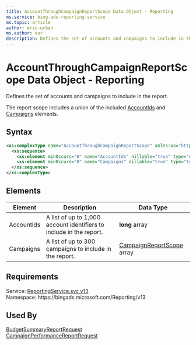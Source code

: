```yaml
---
title: AccountThroughCampaignReportScope Data Object - Reporting
ms.service: bing-ads-reporting-service
ms.topic: article
author: eric-urban
ms.author: eur
description: Defines the set of accounts and campaigns to include in the report.
---
```

# AccountThroughCampaignReportScope Data Object - Reporting
Defines the set of accounts and campaigns to include in the report.

The report scope includes a union of the included [AccountIds](#accountids) and [Campaigns](#campaigns) elements.

## Syntax
```xml
<xs:complexType name="AccountThroughCampaignReportScope" xmlns:xs="http://www.w3.org/2001/XMLSchema">
  <xs:sequence>
    <xs:element minOccurs="0" name="AccountIds" nillable="true" type="q2:ArrayOflong" xmlns:q2="http://schemas.microsoft.com/2003/10/Serialization/Arrays" />
    <xs:element minOccurs="0" name="Campaigns" nillable="true" type="tns:ArrayOfCampaignReportScope" />
  </xs:sequence>
</xs:complexType>
```

## <a name="elements"></a>Elements

|Element|Description|Data Type|
|-----------|---------------|-------------|
|<a name="accountids"></a>AccountIds|A list of up to 1,000 account identifiers to include in the report.|**long** array|
|<a name="campaigns"></a>Campaigns|A list of up to 300 campaigns to include in the report.|[CampaignReportScope](campaignreportscope.md) array|

## Requirements
Service: [ReportingService.svc v13](https://reporting.api.bingads.microsoft.com/Api/Advertiser/Reporting/v13/ReportingService.svc)  
Namespace: https\://bingads.microsoft.com/Reporting/v13  

## Used By
[BudgetSummaryReportRequest](budgetsummaryreportrequest.md)  
[CampaignPerformanceReportRequest](campaignperformancereportrequest.md)  

